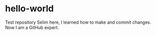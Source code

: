 # hello-world
Test repository
Selim here, I learned how to make and commit changes. Now I am a GitHub expert.
